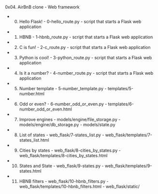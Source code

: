 0x04. AirBnB clone - Web framework

- 0. Hello Flask! - 0-hello_route.py - script that starts a Flask web application
- 1. HBNB - 1-hbnb_route.py - script that starts a Flask web application
- 2. C is fun! - 2-c_route.py - script that starts a Flask web application
- 3. Python is cool! - 3-python_route.py - script that starts a Flask web application
- 4. Is it a number? - 4-number_route.py - script that starts a Flask web application
- 5. Number template - 5-number_template.py - templates/5-number.html
- 6. Odd or even? - 6-number_odd_or_even.py - templates/6-number_odd_or_even.html
- 7. Improve engines - models/engine/file_storage.py - models/engine/db_storage.py - models/state.py
- 8. List of states - web_flask/7-states_list.py - web_flask/templates/7-states_list.html
- 9. Cities by states - web_flask/8-cities_by_states.py - web_flask/templates/8-cities_by_states.html
- 10. States and State - web_flask/9-states.py - web_flask/templates/9-states.html
- 11. HBNB filters - web_flask/10-hbnb_filters.py - web_flask/templates/10-hbnb_filters.html - web_flask/static/


